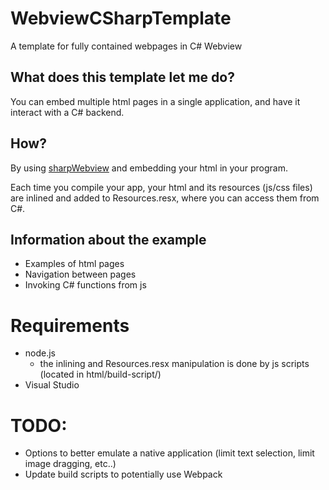 # WebviewCSharpTemplate
A template for fully contained webpages in C# Webview

## What does this template let me do?

You can embed multiple html pages in a single application, and have it interact with a C# backend.

## How?

By using [sharpWebview](https://github.com/webview/webview_csharp) and embedding your html in your program.

Each time you compile your app, your html and its resources (js/css files) are inlined and added to Resources.resx, where you can access them from C#.

## Information about the example

* Examples of html pages
* Navigation between pages
* Invoking C# functions from js

# Requirements

* node.js
  * the inlining and Resources.resx manipulation is done by js scripts (located in html/build-script/)
* Visual Studio

# TODO:

* Options to better emulate a native application (limit text selection, limit image dragging, etc..)
* Update build scripts to potentially use Webpack

